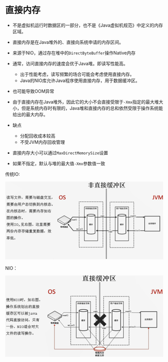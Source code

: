# 直接内存

- 不是虚拟机运行时数据区的一部分，也不是《Java虚拟机规范》中定义的内存区域。
- 直接内存是在Java堆外的、直接向系统申请的内存区间。
- 来源于NIO，通过存在堆中的`DirectByteBuffer`操作Native内存
- 通常，访问直接内存的速度会优于Java堆。即读写性能高。
  - 出于性能考虑，读写频繁的场合可能会考虑使用直接内存。
  - Java的NIO库允许Java程序使用直接内存，用于数据缓冲区。

- 也可能导致OOM异常
- 由于直接内存在Java堆外，因此它的大小不会直接受限于`-Xmx`指定的最大堆大小，但是系统内存时有限的，Java堆和直接内存的总和依然受限于操作系统能给出的最大内存。
- 缺点
  - 分配回收成本较高
  - 不受JVM内存回收管理
- 直接内存大小可以通过`MaxDirectMemorySize`设置
- 如果不指定，默认与堆的最大值`-Xmx`参数值一致

传统IO:

![传统IO](https://github.com/paulonglong/knowledgeJVM/blob/master/docs/images/传统IO.png)

NIO：

![NIO](https://github.com/paulonglong/knowledgeJVM/blob/master/docs/images/NIO.png)
